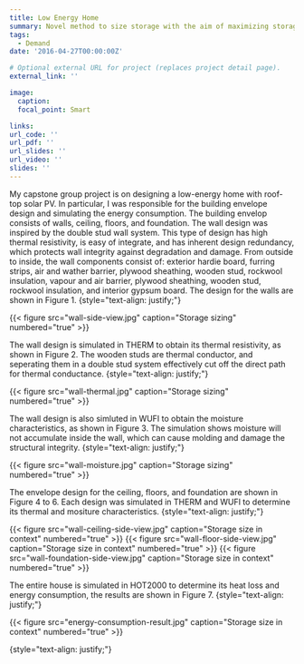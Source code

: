 ```yaml
---
title: Low Energy Home
summary: Novel method to size storage with the aim of maximizing storage utilization and eliminating wasted storage capcacity.
tags:
  - Demand
date: '2016-04-27T00:00:00Z'

# Optional external URL for project (replaces project detail page).
external_link: ''

image:
  caption: 
  focal_point: Smart

links:
url_code: ''
url_pdf: ''
url_slides: ''
url_video: ''
slides: ''
---
```


My capstone group project is on designing a low-energy home with roof-top solar PV. In particular, I was responsible for the building envelope design and simulating the energy consumption. The building envelop consists of walls, ceiling, floors, and foundation. The wall design was inspired by the double stud wall system. This type of design has high thermal resistivity, is easy of integrate, and has inherent design redundancy, which protects wall integrity against degradation and damage. From outside to inside, the wall components consist of: exterior hardie board, furring strips, air and wather barrier, plywood sheathing, wooden stud, rockwool insulation, vapour and air barrier, plywood sheathing, wooden stud, rockwool insulation, and interior gypsum board. The design for the walls are shown in Figure 1.
{style="text-align: justify;"}

{{< figure src="wall-side-view.jpg" caption="Storage sizing" numbered="true" >}}

The wall design is simulated in THERM to obtain its thermal resistivity, as shown in Figure 2. The wooden studs are thermal conductor, and seperating them in a double stud system effectively cut off the direct path for thermal conductance.
{style="text-align: justify;"}

{{< figure src="wall-thermal.jpg" caption="Storage sizing" numbered="true" >}}

The wall design is also simluted in WUFI to obtain the moisture characteristics, as shown in Figure 3. The simulation shows moisture will not accumulate inside the wall, which can cause molding and damage the structural integrity.
{style="text-align: justify;"}

{{< figure src="wall-moisture.jpg" caption="Storage sizing" numbered="true" >}}

The envelope design for the ceiling, floors, and foundation are shown in Figure 4 to 6. Each design was simulated in THERM and WUFI to determine its thermal and mositure characteristics.
{style="text-align: justify;"}

{{< figure src="wall-ceiling-side-view.jpg" caption="Storage size in context" numbered="true" >}}
{{< figure src="wall-floor-side-view.jpg" caption="Storage size in context" numbered="true" >}}
{{< figure src="wall-foundation-side-view.jpg" caption="Storage size in context" numbered="true" >}}

The entire house is simulated in HOT2000 to determine its heat loss and energy consumption, the results are shown in Figure 7.
{style="text-align: justify;"}

{{< figure src="energy-consumption-result.jpg" caption="Storage size in context" numbered="true" >}}

{style="text-align: justify;"}

